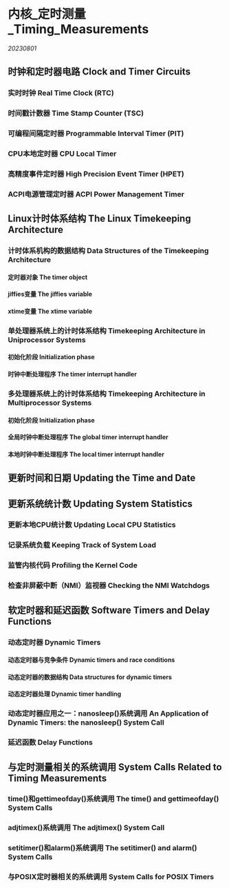 ﻿# 内核_定时测量_Timing_Measurements  

*20230801*  

## 时钟和定时器电路 Clock and Timer Circuits

### 实时时钟 Real Time Clock (RTC)

### 时间戳计数器 Time Stamp Counter (TSC)

### 可编程间隔定时器 Programmable Interval Timer (PIT)

### CPU本地定时器 CPU Local Timer

### 高精度事件定时器 High Precision Event Timer (HPET)

### ACPI电源管理定时器 ACPI Power Management Timer

## Linux计时体系结构 The Linux Timekeeping Architecture

### 计时体系机构的数据结构 Data Structures of the Timekeeping Architecture

#### 定时器对象 The timer object

#### jiffies变量 The jiffies variable

#### xtime变量 The xtime variable

### 单处理器系统上的计时体系结构 Timekeeping Architecture in Uniprocessor Systems

#### 初始化阶段 Initialization phase

#### 时钟中断处理程序 The timer interrupt handler

### 多处理器系统上的计时体系结构 Timekeeping Architecture in Multiprocessor Systems

#### 初始化阶段 Initialization phase

#### 全局时钟中断处理程序 The global timer interrupt handler

#### 本地时钟中断处理程序 The local timer interrupt handler

## 更新时间和日期 Updating the Time and Date

## 更新系统统计数 Updating System Statistics

### 更新本地CPU统计数 Updating Local CPU Statistics

### 记录系统负载 Keeping Track of System Load

### 监管内核代码 Profiling the Kernel Code

### 检查非屏蔽中断（NMI）监视器 Checking the NMI Watchdogs

## 软定时器和延迟函数 Software Timers and Delay Functions

### 动态定时器 Dynamic Timers

#### 动态定时器与竞争条件 Dynamic timers and race conditions

#### 动态定时器的数据结构 Data structures for dynamic timers

#### 动态定时器处理 Dynamic timer handling

### 动态定时器应用之一：nanosleep()系统调用 An Application of Dynamic Timers: the nanosleep() System Call

### 延迟函数 Delay Functions

## 与定时测量相关的系统调用 System Calls Related to Timing Measurements

### time()和gettimeofday()系统调用 The time() and gettimeofday() System Calls

### adjtimex()系统调用 The adjtimex() System Call

### setitimer()和alarm()系统调用 The setitimer() and alarm() System Calls

### 与POSIX定时器相关的系统调用 System Calls for POSIX Timers



